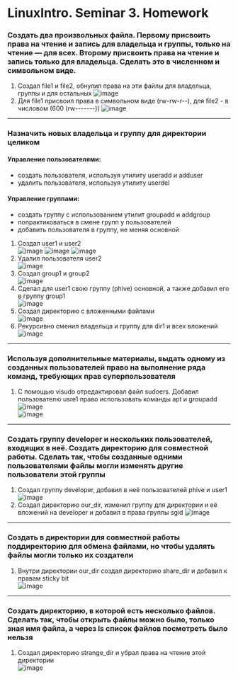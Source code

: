 # LinuxIntro. Seminar 3. Homework
### Создать два произвольных файла. Первому присвоить права на чтение и запись для владельца и группы, только на чтение — для всех. Второму присвоить права на чтение и запись только для владельца. Сделать это в численном и символьном виде.
1. Создал file1 и file2, обнулил права на эти файлы для владельца, группы и для остальных
 ![image](https://user-images.githubusercontent.com/108574612/218007441-ee6081d4-0798-4baf-a06d-b4a117387d04.png)
2. Для file1 присвоил права в символьном виде (rw-rw-r--), для file2 - в числовом (600 (rw-------))
 ![image](https://user-images.githubusercontent.com/108574612/218009639-da4b00e3-251c-485c-9047-08c031283112.png)
 ---
### Назначить новых владельца и группу для директории целиком
#### Управление пользователями:
* создать пользователя, используя утилиту useradd и adduser
* удалить пользователя, используя утилиту userdel
#### Управление группами:
* создать группу с использованием утилит groupadd и addgroup
* попрактиковаться в смене групп у пользователей
* добавить пользователя в группу, не меняя основной  
1. Создал user1 и user2  
  ![image](https://user-images.githubusercontent.com/108574612/218018420-efa0ddef-2181-4ef3-bd70-3208848240a6.png)
 ![image](https://user-images.githubusercontent.com/108574612/218018507-40222491-fac7-4856-91fc-9d4a7bad37cd.png)
 ![image](https://user-images.githubusercontent.com/108574612/218018590-8c48beb3-cc44-4a42-8342-2e8d79d97aac.png)
2. Удалил пользователя user2  
 ![image](https://user-images.githubusercontent.com/108574612/218019162-622ed8aa-5a88-4aee-87c0-cbb68031a5fa.png)
3. Создал group1 и group2  
 ![image](https://user-images.githubusercontent.com/108574612/218019804-a7e799f7-14ce-4510-97ef-39f2604de4ca.png)
4. Сделал для user1 свою группу (phive) основной, а также добавил его в группу group1  
 ![image](https://user-images.githubusercontent.com/108574612/218021461-a3f40cf9-2fad-41b4-a8fd-7403eaaff490.png)
5. Создал директорию с вложенными файлами  
 ![image](https://user-images.githubusercontent.com/108574612/218023633-f2f8e72b-6524-4357-89d3-eb835683f774.png)
6. Рекурсивно сменил владельца и группу для dir1 и всех вложений  
 ![image](https://user-images.githubusercontent.com/108574612/218024320-c3b99792-c24e-4a9f-999c-29ee1194f7a2.png)
---
### Используя дополнительные материалы, выдать одному из созданных пользователей право на выполнение ряда команд, требующих прав суперпользователя
1. С помощью visudo отредактировал файл sudoers. Добавил пользователю usre1 право использовать команды apt и groupadd
![image](https://user-images.githubusercontent.com/108574612/218025546-74141abc-8365-4ec2-ad06-96954d64b6be.png)  
![image](https://user-images.githubusercontent.com/108574612/218027719-dd2ec1db-1206-4bb5-8d52-23424161aff2.png)
---
### Создать группу developer и нескольких пользователей, входящих в неё. Создать директорию для совместной работы. Сделать так, чтобы созданные одними пользователями файлы могли изменять другие пользователи этой группы
1. Создал группу developer, добавил в неё пользователей phive и user1  
![image](https://user-images.githubusercontent.com/108574612/218032434-07540733-a815-4945-b82e-f1441b306fc3.png)
2. Создал директорию our_dir, изменил группу для директории и её вложений на developer и добавил в права группы sgid
 ![image](https://user-images.githubusercontent.com/108574612/218032938-d0702fbb-10b2-4e1d-aaba-a5619b65c40f.png)
---
### Создать в директории для совместной работы поддиректорию для обмена файлами, но чтобы удалять файлы могли только их создатели
1. Внутри директории our_dir создал директорию share_dir и добавил к правам sticky bit  
![image](https://user-images.githubusercontent.com/108574612/218034673-594e412b-b1af-4f87-a911-e2a83607103d.png)
---
### Создать директорию, в которой есть несколько файлов. Сделать так, чтобы открыть файлы можно было, только зная имя файла, а через ls список файлов посмотреть было нельзя
1. Создал директорию strange_dir и убрал права на чтение этой директории  
![image](https://user-images.githubusercontent.com/108574612/218035661-a4d89517-1e55-4082-a7f4-b1b46b0a0b21.png)


